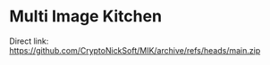 # Multi Image Kitchen
Direct link: https://github.com/CryptoNickSoft/MIK/archive/refs/heads/main.zip
